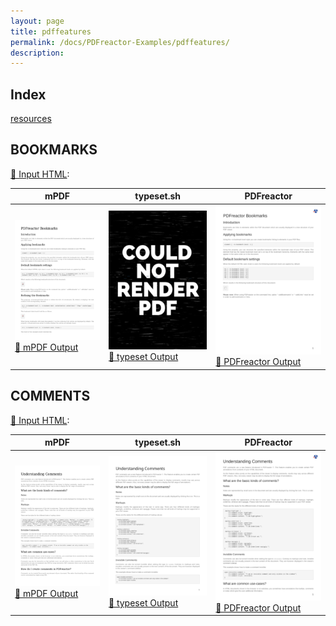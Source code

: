 ```yaml
---
layout: page
title: pdffeatures
permalink: /docs/PDFreactor-Examples/pdffeatures/
description: 
---
```


## Index
<div class="boxes">
                            <a href="/compare.html2pdf.tools/docs/PDFreactor-Examples/pdffeatures/resources/">
                                resources
                            </a>
</div>

## BOOKMARKS

[📄 Input HTML](/html/PDFreactor%20Examples/pdffeatures/bookmarks.html):

| mPDF | typeset.sh | PDFreactor |
|---------|---------|---------|
| ![mPDF Preview](mpdf__html_PDFreactor_Examples_pdffeatures_bookmarks.html.png) [📕 mPDF Output](mpdf__html_PDFreactor_Examples_pdffeatures_bookmarks.html.pdf) | ![typeset Preview](typeset__html_PDFreactor_Examples_pdffeatures_bookmarks.html.png) [📕 typeset Output](typeset__html_PDFreactor_Examples_pdffeatures_bookmarks.html.pdf) | ![PDFreactor Preview](pdfreactor__html_PDFreactor_Examples_pdffeatures_bookmarks.html.png) [📕 PDFreactor Output](pdfreactor__html_PDFreactor_Examples_pdffeatures_bookmarks.html.pdf)

## COMMENTS

[📄 Input HTML](/html/PDFreactor%20Examples/pdffeatures/comments.html):

| mPDF | typeset.sh | PDFreactor |
|---------|---------|---------|
| ![mPDF Preview](mpdf__html_PDFreactor_Examples_pdffeatures_comments.html.png) [📕 mPDF Output](mpdf__html_PDFreactor_Examples_pdffeatures_comments.html.pdf) | ![typeset Preview](typeset__html_PDFreactor_Examples_pdffeatures_comments.html.png) [📕 typeset Output](typeset__html_PDFreactor_Examples_pdffeatures_comments.html.pdf) | ![PDFreactor Preview](pdfreactor__html_PDFreactor_Examples_pdffeatures_comments.html.png) [📕 PDFreactor Output](pdfreactor__html_PDFreactor_Examples_pdffeatures_comments.html.pdf)


